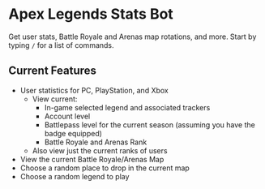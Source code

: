 # Apex Legends Stats Bot

Get user stats, Battle Royale and Arenas map rotations, and more. Start by typing `/` for a list of commands.

## Current Features

-   User statistics for PC, PlayStation, and Xbox
    -   View current:
        -   In-game selected legend and associated trackers
        -   Account level
        -   Battlepass level for the current season (assuming you have the badge equipped)
        -   Battle Royale and Arenas Rank
    -   Also view just the current ranks of users
-   View the current Battle Royale/Arenas Map
-   Choose a random place to drop in the current map
-   Choose a random legend to play
